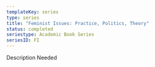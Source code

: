 ```yaml
---
templateKey: series
type: series
title: "Feminist Issues: Practice, Politics, Theory"
status: completed
seriestype: Academic Book Series
seriesID: FI
---
```

Description Needed